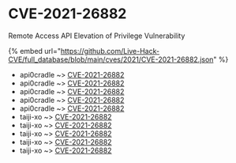 # CVE-2021-26882

Remote Access API Elevation of Privilege Vulnerability

{% embed url="https://github.com/Live-Hack-CVE/full_database/blob/main/cves/2021/CVE-2021-26882.json" %}


* api0cradle ~> [CVE-2021-26882](https://www.alice-snow.ru/2021/database/cve-2021-26882/cve-2021-26882-api0cradle)
* api0cradle ~> [CVE-2021-26882](https://www.alice-snow.ru/2021/database/cve-2021-26882/cve-2021-26882-api0cradle)
* api0cradle ~> [CVE-2021-26882](https://www.alice-snow.ru/2021/database/cve-2021-26882/cve-2021-26882-api0cradle)
* api0cradle ~> [CVE-2021-26882](https://www.alice-snow.ru/2021/database/cve-2021-26882/cve-2021-26882-api0cradle)
* api0cradle ~> [CVE-2021-26882](https://www.alice-snow.ru/2021/database/cve-2021-26882/cve-2021-26882-api0cradle)
* taiji-xo ~> [CVE-2021-26882](https://www.alice-snow.ru/2021/database/cve-2021-26882/cve-2021-26882-taiji-xo)
* taiji-xo ~> [CVE-2021-26882](https://www.alice-snow.ru/2021/database/cve-2021-26882/cve-2021-26882-taiji-xo)
* taiji-xo ~> [CVE-2021-26882](https://www.alice-snow.ru/2021/database/cve-2021-26882/cve-2021-26882-taiji-xo)
* taiji-xo ~> [CVE-2021-26882](https://www.alice-snow.ru/2021/database/cve-2021-26882/cve-2021-26882-taiji-xo)
* taiji-xo ~> [CVE-2021-26882](https://www.alice-snow.ru/2021/database/cve-2021-26882/cve-2021-26882-taiji-xo)